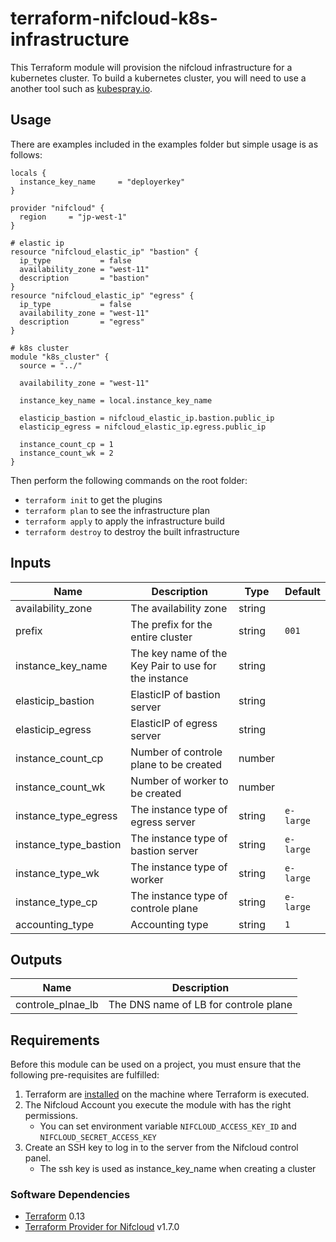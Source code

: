 # terraform-nifcloud-k8s-infrastructure

This Terraform module will provision the nifcloud infrastructure for a kubernetes cluster.
To build a kubernetes cluster, you will need to use a another tool such as [kubespray.io](https://kubespray.io/).

## Usage

There are examples included in the examples folder but simple usage is as follows:

```hcl
locals {
  instance_key_name     = "deployerkey"
}

provider "nifcloud" {
  region     = "jp-west-1"
}

# elastic ip
resource "nifcloud_elastic_ip" "bastion" {
  ip_type           = false
  availability_zone = "west-11"
  description       = "bastion"
}
resource "nifcloud_elastic_ip" "egress" {
  ip_type           = false
  availability_zone = "west-11"
  description       = "egress"
}

# k8s cluster
module "k8s_cluster" {
  source = "../"

  availability_zone = "west-11"

  instance_key_name = local.instance_key_name

  elasticip_bastion = nifcloud_elastic_ip.bastion.public_ip
  elasticip_egress = nifcloud_elastic_ip.egress.public_ip

  instance_count_cp = 1
  instance_count_wk = 2
}
```

Then perform the following commands on the root folder:

- `terraform init` to get the plugins
- `terraform plan` to see the infrastructure plan
- `terraform apply` to apply the infrastructure build
- `terraform destroy` to destroy the built infrastructure

## Inputs

| Name                  | Description                                          | Type   | Default   |
| --------------------- | ---------------------------------------------------- | ------ | --------- |
| availability_zone     | The availability zone                                | string |           |
| prefix                | The prefix for the entire cluster                    | string | `001`     |
| instance_key_name     | The key name of the Key Pair to use for the instance | string |           |
| elasticip_bastion     | ElasticIP of bastion server                          | string |           |
| elasticip_egress      | ElasticIP of egress server                           | string |           |
| instance_count_cp     | Number of controle plane to be created               | number |           |
| instance_count_wk     | Number of worker to be created                       | number |           |
| instance_type_egress  | The instance type of egress server                   | string | `e-large` |
| instance_type_bastion | The instance type of bastion server                  | string | `e-large` |
| instance_type_wk      | The instance type of worker                          | string | `e-large` |
| instance_type_cp      | The instance type of controle plane                  | string | `e-large` |
| accounting_type       | Accounting type                                      | string | `1`       |

## Outputs

| Name                  | Description                                          | 
| --------------------- | ---------------------------------------------------- | 
| controle_plnae_lb     | The DNS name of LB for controle plane                | 


## Requirements

Before this module can be used on a project, you must ensure that the following pre-requisites are fulfilled:

1. Terraform are [installed](#software-dependencies) on the machine where Terraform is executed.
2. The Nifcloud Account you execute the module with has the right permissions.
    - You can set environment variable `NIFCLOUD_ACCESS_KEY_ID` and `NIFCLOUD_SECRET_ACCESS_KEY`
3. Create an SSH key to log in to the server from the Nifcloud control panel.
    - The ssh key is used as instance_key_name when creating a cluster

### Software Dependencies

- [Terraform](https://www.terraform.io/downloads.html) 0.13
- [Terraform Provider for Nifcloud](https://registry.terraform.io/providers/nifcloud/nifcloud/latest) v1.7.0